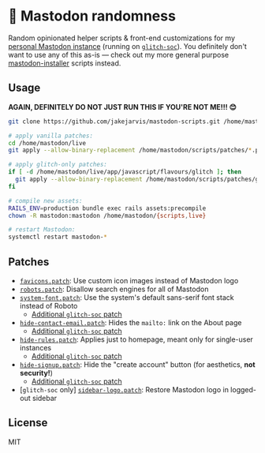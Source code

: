 # 🦣 Mastodon randomness

Random opinionated helper scripts & front-end customizations for my [personal Mastodon instance](https://fediverse.jarv.is/about) (running on [`glitch-soc`](https://github.com/glitch-soc/mastodon)). You definitely don't want to use any of this as-is — check out my more general purpose [mastodon-installer](https://github.com/jakejarvis/mastodon-installer) scripts instead.

## Usage

**AGAIN, DEFINITELY DO NOT JUST RUN THIS IF YOU'RE NOT ME!!! 😊**

```sh
git clone https://github.com/jakejarvis/mastodon-scripts.git /home/mastodon/scripts

# apply vanilla patches:
cd /home/mastodon/live
git apply --allow-binary-replacement /home/mastodon/scripts/patches/*.patch

# apply glitch-only patches:
if [ -d /home/mastodon/live/app/javascript/flavours/glitch ]; then
  git apply --allow-binary-replacement /home/mastodon/scripts/patches/glitch/*.patch
fi

# compile new assets:
RAILS_ENV=production bundle exec rails assets:precompile
chown -R mastodon:mastodon /home/mastodon/{scripts,live}

# restart Mastodon:
systemctl restart mastodon-*
```

## Patches

- [`favicons.patch`](patches/favicons.patch): Use custom icon images instead of Mastodon logo
- [`robots.patch`](patches/robots.patch): Disallow search engines for all of Mastodon
- [`system-font.patch`](patches/system-font.patch): Use the system's default sans-serif font stack instead of Roboto
  - [Additional `glitch-soc` patch](patches/glitch/system-font.patch)
- [`hide-contact-email.patch`](patches/hide-contact-email.patch): Hides the `mailto:` link on the About page
  - [Additional `glitch-soc` patch](patches/glitch/hide-contact-email.patch)
- [`hide-rules.patch`](patches/hide-rules.patch): Applies just to homepage, meant only for single-user instances
  - [Additional `glitch-soc` patch](patches/glitch/hide-rules.patch)
- [`hide-signup.patch`](patches/hide-signup.patch): Hide the "create account" button (for aesthetics, **not security!**)
  - [Additional `glitch-soc` patch](patches/glitch/hide-signup.patch)
- [`glitch-soc` only] [`sidebar-logo.patch`](patches/glitch/sidebar-logo.patch): Restore Mastodon logo in logged-out sidebar

## License

MIT

